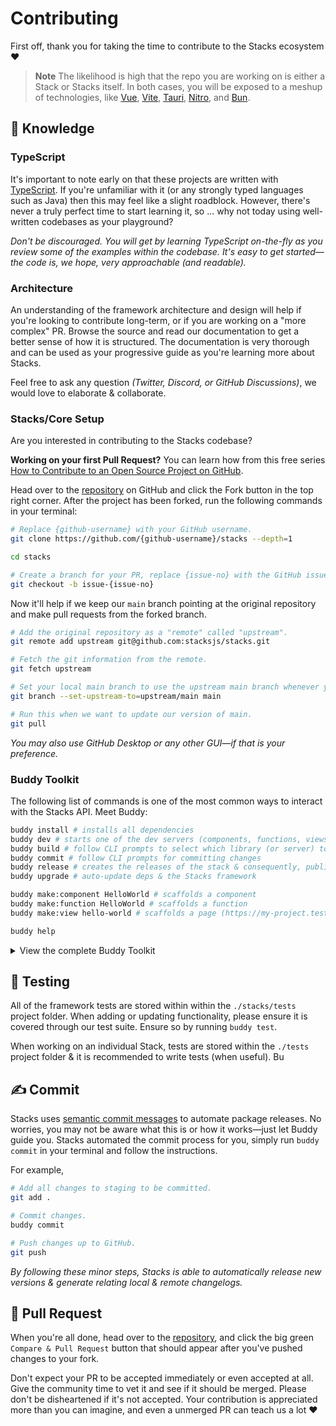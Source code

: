 # Contributing

First off, thank you for taking the time to contribute to the Stacks ecosystem ❤️

> **Note**
> The likelihood is high that the repo you are working on is either a Stack or Stacks itself. In both cases, you will be exposed to a meshup of technologies, like [Vue][vue], [Vite][vite], [Tauri][tauri], [Nitro][nitro], and [Bun][bun].

## 💭 Knowledge

### TypeScript

It's important to note early on that these projects are written with [TypeScript][typescript]. If you're unfamiliar with it (or any strongly typed languages such as Java) then this may feel like a slight roadblock. However, there's never a truly perfect time to start learning it, so ... why not today using well-written codebases as your playground?

_Don't be discouraged. You will get by learning TypeScript on-the-fly as you review some of the examples within the codebase. It's easy to get started—the code is, we hope, very approachable (and readable)._

### Architecture

An understanding of the framework architecture and design will help if you're looking to contribute long-term, or if you are working on a "more complex" PR. Browse the source and read our documentation to get a better sense of how it is structured. The documentation is very thorough and can be used as your progressive guide as you're learning more about Stacks.

Feel free to ask any question _(Twitter, Discord, or GitHub Discussions)_, we would love to elaborate & collaborate.

### Stacks/Core Setup

Are you interested in contributing to the Stacks codebase?

**Working on your first Pull Request?** You can learn how from this free series [How to Contribute to an Open Source Project on GitHub][pr-beginner-series].

Head over to the [repository][stacks] on GitHub and click the Fork button in the top right corner. After the project has been forked, run the following commands in your terminal:

```bash
# Replace {github-username} with your GitHub username.
git clone https://github.com/{github-username}/stacks --depth=1

cd stacks

# Create a branch for your PR, replace {issue-no} with the GitHub issue number.
git checkout -b issue-{issue-no}
```

Now it'll help if we keep our `main` branch pointing at the original repository and make
pull requests from the forked branch.

```bash
# Add the original repository as a "remote" called "upstream".
git remote add upstream git@github.com:stacksjs/stacks.git

# Fetch the git information from the remote.
git fetch upstream

# Set your local main branch to use the upstream main branch whenever you run `git pull`.
git branch --set-upstream-to=upstream/main main

# Run this when we want to update our version of main.
git pull
```

_You may also use GitHub Desktop or any other GUI—if that is your preference._

### Buddy Toolkit

The following list of commands is one of the most common ways to interact with the Stacks API. Meet Buddy:

```bash
buddy install # installs all dependencies
buddy dev # starts one of the dev servers (components, functions, views, desktop or docs)
buddy build # follow CLI prompts to select which library (or server) to build
buddy commit # follow CLI prompts for committing changes
buddy release # creates the releases of the stack & consequently, publishes them (to npm)
buddy upgrade # auto-update deps & the Stacks framework

buddy make:component HelloWorld # scaffolds a component
buddy make:function HelloWorld # scaffolds a function
buddy make:view hello-world # scaffolds a page (https://my-project.test/hello-world)

buddy help
```

<details>
<summary>View the complete Buddy Toolkit</summary>

```bash
buddy --help # view help menu
buddy install # installs your dependencies
buddy fresh # fresh reinstall of all deps
buddy update # auto-update deps & the Stacks framework

buddy --version # get the Stacks version
buddy --help # view help menu

# if you need any more info to any command listed here, you may suffix
# any of them via the "help option", i.e. `buddy command --help`

buddy dev # starts one of the dev servers (components, functions, views, or docs)
buddy dev:components # starts local playground dev server
buddy dev:desktop # starts the Desktop playground
buddy dev:views # starts local playground views dev server
buddy dev:functions # stubs local the functions
buddy dev:docs # starts local docs dev server

# for Laravel folks, `serve` may ring more familiar than the `dev` name. Hence, we aliased it:
buddy serve # starts one of the dev servers (components, functions, views, or docs)
buddy serve:components # starts local playground dev server
buddy serve:views # starts local playground views dev server
buddy serve:functions # stubs local the functions
buddy serve:docs # starts local docs dev server

# sets your application key
buddy key:generate

buddy make:stack project
buddy make:component HelloWorld
buddy make:function hello-world
buddy make:view hello-world
buddy make:lang de
buddy make:database cars
buddy make:table brands
buddy make:migration create_cars_table
buddy make:factory cars

buddy lint # runs linter
buddy lint:fix # runs linter and fixes issues

buddy commit # follow CLI prompts for committing staged changes
buddy release # creates the releases for the stack & triggers the Release Action (workflow)
buddy changelog # generates CHANGELOG.md

# building for production (e.g. npm, Vercel, Netlify, et al.)
buddy build # select a specific build (follow CLI prompts)
buddy build:components # builds Vue component library & Web Component library
buddy build:functions # builds function library
buddy build:vue-components # builds Vue 2 & 3-ready Component library
buddy build:web-components # builds framework agnostic Web Component library (i.e. Custom Elements)
buddy build:views # builds views

# when deploying your app/s
buddy deploy

# select the example to run (follow CLI prompts)
buddy example

# test your stack
buddy test # runs test suite (unit & e2e)
buddy test:coverage # runs test coverage
buddy test:types # runs typecheck
```

</details>

## 🧪 Testing

All of the framework tests are stored within within the `./stacks/tests` project folder. When adding or updating functionality, please ensure it is covered through our test suite. Ensure so by running `buddy test`.

When working on an individual Stack, tests are stored within the `./tests` project folder & it is recommended to write tests (when useful). Bu

## ✍️ Commit

Stacks uses [semantic commit messages][semantic-commit-style] to automate package releases. No worries, you may not be aware what this is or how it works—just let Buddy guide you.  Stacks automated the commit process for you, simply run `buddy commit` in your terminal and follow the instructions.

For example,

```bash
# Add all changes to staging to be committed.
git add .

# Commit changes.
buddy commit

# Push changes up to GitHub.
git push
```

_By following these minor steps, Stacks is able to automatically release new versions & generate relating local & remote changelogs._

## 🎉 Pull Request

When you're all done, head over to the [repository][stacks], and click the big green `Compare & Pull Request` button that should appear after you've pushed changes to your fork.

Don't expect your PR to be accepted immediately or even accepted at all. Give the community time to vet it and see if it should be merged. Please don't be disheartened if it's not accepted. Your contribution is appreciated more than you can imagine, and even a unmerged PR can teach us a lot ❤️

[typescript]: https://www.typescriptlang.org
[vue]: https://vuejs.org/
[vite]: https://vitejs.dev/
[tauri]: https://tauri.app/
[nitro]: https://nitro.unjs.io/
[bun]: https://bun.sh/
[stacks]: https://github.com/stacksjs/stacks
[semantic-commit-style]: https://gist.github.com/joshbuchea/6f47e86d2510bce28f8e7f42ae84c716
[pr-beginner-series]: https://app.egghead.io/courses/how-to-contribute-to-an-open-source-project-on-github
